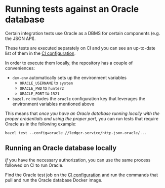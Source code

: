 # Running tests against an Oracle database

Certain integration tests use Oracle as a DBMS for certain components (e.g. the JSON API).

These tests are executed separately on CI and you can see an up-to-date list of them in the [CI configuration](./ci/build.yml).

In order to execute them locally, the repository has a couple of conveniences:
  - `dev-env` automatically sets up the environment variables
    - `ORACLE_USERNAME` to `system`
    - `ORACLE_PWD` to `hunter2`
    - `ORACLE_PORT` to `1521`
  - `bazel.rc` includes the `oracle` configuration key that leverages the environment variables mentioned above

This means that _once you have an Oracle database running locally with the proper credentials and using the proper port_, you can
run tests that require Oracle as in the following example:

    bazel test --config=oracle //ledger-service/http-json-oracle/...

## Running an Oracle database locally

_If_ you have the necessary authorization, you can use the same process followed on CI to run Oracle.

Find the Oracle test job on the [CI configuration](./ci/build.yml) and run the commands that pull and run the Oracle database Docker image.

